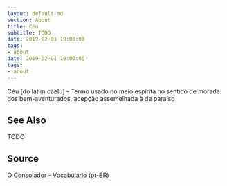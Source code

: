 ```yaml
---
layout: default-md
section: About
title: Céu
subtitle: TODO
date: 2019-02-01 19:00:00
tags:
- about
date: 2019-02-01 19:00:00
tags: 
- about
---
```


Céu [do latim caelu] - Termo usado no meio espírita no sentido de morada dos bem-aventurados, acepção assemelhada à de paraíso

## See Also
TODO

## Source
[O Consolador - Vocabulário (pt-BR)](http://www.oconsolador.com.br/linkfixo/vocabulario/principal.html)


